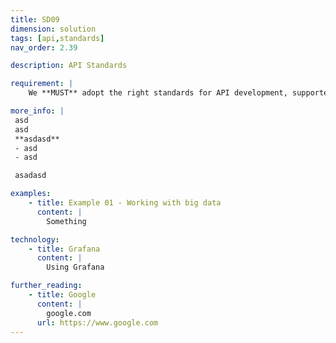 ```yaml
---
title: SD09
dimension: solution
tags: [api,standards]
nav_order: 2.39

description: API Standards

requirement: |
    We **MUST** adopt the right standards for API development, supported by user, consumer, and market / supplier engagement.

more_info: |
 asd
 asd
 **asdasd**
 - asd 
 - asd

 asadasd

examples: 
    - title: Example 01 - Working with big data
      content: |
        Something

technology:
    - title: Grafana
      content: |
        Using Grafana

further_reading:
    - title: Google
      content: |
        google.com
      url: https://www.google.com
---
```


